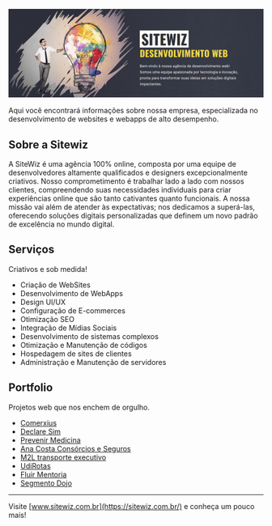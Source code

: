 ![SiteWiz](https://github.com/SiteWiz/.github/blob/main/images/sitewiz.png)


Aqui você encontrará informações sobre nossa empresa, especializada no desenvolvimento de websites e webapps de alto desempenho.

## Sobre a Sitewiz
A SiteWiz é uma agência 100% online, composta por uma equipe de desenvolvedores altamente qualificados e designers excepcionalmente criativos. Nosso comprometimento é trabalhar lado a lado com nossos clientes, compreendendo suas necessidades individuais para criar experiências online que são tanto cativantes quanto funcionais. A nossa missão vai além de atender às expectativas; nos dedicamos a superá-las, oferecendo soluções digitais personalizadas que definem um novo padrão de excelência no mundo digital.

## Serviços
Criativos e sob medida!

- Criação de WebSites
- Desenvolvimento de WebApps
- Design UI/UX
- Configuração de E-commerces
- Otimização SEO
- Integração de Mídias Sociais
- Desenvolvimento de sistemas complexos
- Otimização e Manutenção de códigos
- Hospedagem de sites de clientes
- Administração e Manutenção de servidores

## Portfolio
Projetos web que nos enchem de orgulho.

* [Comerxius](https://comerxius.com)
* [Declare Sim](https://declaresim.com.br)
* [Prevenir Medicina](https://prevenirmedicina.com.br)
* [Ana Costa Consórcios e Seguros](https://anacostaconsorcios.com.br)
* [M2L transporte executivo](https://m2lexecutivetransfer.com.br)
* [UdiRotas](https://udirotas.com.br)
* [Fluir Mentoria](https://fluirmentorias.com.br)
* [Segmento Dojo](https://www.segmentodojo.com.br/)

----

Visite [www.sitewiz.com.br](https://sitewiz.com.br/) e conheça um pouco mais!
